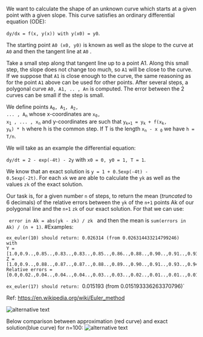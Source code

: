 We want to calculate the shape of an unknown curve which starts at a given point 
with a given slope. This curve satisfies an ordinary differential equation (ODE):

`dy/dx = f(x, y(x)) with y(x0) = y0`.

The starting point `A0 (x0, y0)` is known as well as the slope to the curve 
at `A0` and then the tangent line at `A0` .

Take a small step along that tangent line up to a point A1. Along this small step, 
the slope does not change too much, so `A1` will be close to the curve. 
If we suppose that `A1` is close enough to the curve, the same reasoning 
as for the point `A1` above can be used for other points. 
After several steps, a polygonal curve `A0, A1, .. , An` is computed. 
The error between the 2 curves can be small if the step is small.

We define points <code>A<sub>0</sub>, A<sub>1</sub>, A<sub>2</sub>, ... , A<sub>n</sub></code>
whose x-coordinates are <code>x<sub>0</sub>, x<sub>1</sub> , ... , x<sub>n</sub></code>
and y-coordinates are such that <code>y<sub>k+1</sub> = y<sub>k</sub> + f(x<sub>k</sub>, y<sub>k</sub>) * h</code> 
where h is the common step. If T is the length <code>x<sub>n</sub> - x <sub>0</sub></code> we have `h = T/n`.

We will take as an example the differential equation:

<code>dy/dt = 2 - exp(-4t) - 2y</code> with `x0 = 0, y0 = 1, T = 1`.

We know that an exact solution is <code>y = 1 + 0.5exp(-4t) - 0.5exp(-2t)</code>.
For each `xk` we are able to calculate the `yk` as well as the values `zk` of the exact solution.

Our task is, for a given number `n` of steps, to return the mean (*truncated* to 6 decimals)
of the relative errors between the `yk` 
of the `n+1` points Ak of our polygonal line and the `n+1` `zk` of our exact solution. 
For that we can use:

<code> error in Ak = abs(yk - zk) / zk </code> and then the mean is <code>sum(errors in Ak) / (n + 1)</code>.
#Examples:
```
ex_euler(10) should return: 0.026314 (from 0.026314433214799246)
with
Y = [1.0,0.9..,0.85..,0.83..,0.83..,0.85..,0.86..,0.88..,0.90..,0.91..,0.93..]
Z = [1.0,0.9..,0.88..,0.87..,0.87..,0.88..,0.89..,0.90..,0.91..,0.93..,0.94..]
Relative errors = [0.0,0.02.,0.04..,0.04..,0.04..,0.03..,0.03..,0.02..,0.01..,0.01..,0.01..]
```

`ex_euler(17) should return: `0.015193 (from 0.015193336263370796)`

Ref: <https://en.wikipedia.org/wiki/Euler_method>

![alternative text](http://i.imgur.com/vjK7edl.png)

Below comparison between approximation (red curve) and exact solution(blue curve) for n=100:
![alternative text](http://i.imgur.com/KufSkYEm.png)